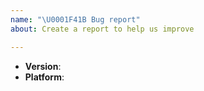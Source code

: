 ```yaml
---
name: "\U0001F41B Bug report"
about: Create a report to help us improve

---
```


<!--
Thank you for reporting a possible bug in bookstairs.

Please fill in as much of the template below as you can.

Version: output of `bookstairs version`
Platform: output of `uname -a` (UNIX), or version and 32 or 64-bit (Windows)

If possible, please provide code that demonstrates the problem, keeping it as
simple and free of external dependencies as you can.
-->

* **Version**:
* **Platform**:

<!-- Please provide more details below this comment. -->
